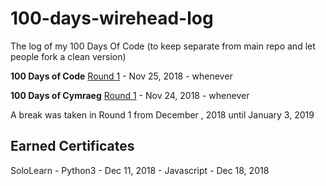# 100-days-wirehead-log
The log of my 100 Days Of Code (to keep separate from main repo and let people fork a clean version)

**100 Days of Code**
[Round 1](R1.md) - Nov 25, 2018 - whenever

**100 Days of Cymraeg**
[Round 1](CY-R1.md) - Nov 24, 2018 - whenever

A break was taken in Round 1 from December , 2018 until January 3, 2019

## Earned Certificates
SoloLearn - Python3 - Dec 11, 2018
          - Javascript - Dec 18, 2018
